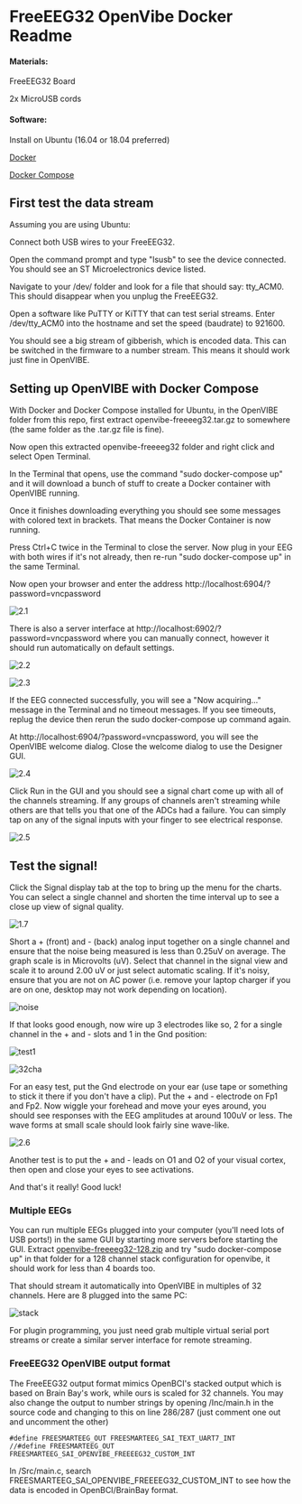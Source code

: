 # FreeEEG32 OpenVibe Docker Readme

#### Materials:

FreeEEG32 Board

2x MicroUSB cords

#### Software:

Install on Ubuntu (16.04 or 18.04 preferred)

[Docker](https://docs.docker.com/get-docker/)

[Docker Compose](https://docs.docker.com/compose/install/)

## First test the data stream

Assuming you are using Ubuntu: 

Connect both USB wires to your FreeEEG32.

Open the command prompt and type "lsusb" to see the device connected. You should see an ST Microelectronics device listed.

Navigate to your /dev/ folder and look for a file that should say: tty_ACM0. This should disappear when you unplug the FreeEEG32.

Open a software like PuTTY or KiTTY that can test serial streams. Enter /dev/tty_ACM0 into the hostname and set the speed (baudrate) to 921600.

You should see a big stream of gibberish, which is encoded data. This can be switched in the firmware to a number stream. This means it should work just fine in OpenVIBE.


## Setting up OpenVIBE with Docker Compose

With Docker and Docker Compose installed for Ubuntu, in the OpenVIBE folder from this repo, first extract openvibe-freeeeg32.tar.gz to somewhere (the same folder as the .tar.gz file is fine).

Now open this extracted openvibe-freeeeg32 folder and right click and select Open Terminal.

In the Terminal that opens, use the command "sudo docker-compose up" and it will download a bunch of stuff to create a Docker container with OpenVIBE running.

Once it finishes downloading everything you should see some messages with colored text in brackets. That means the Docker Container is now running. 

Press Ctrl+C twice in the Terminal to close the server. Now plug in your EEG with both wires if it's not already, then re-run "sudo docker-compose up" in the same Terminal.

Now open your browser and enter the address
http://localhost:6904/?password=vncpassword

![2.1](images/2.1.png)

There is also a server interface at http://localhost:6902/?password=vncpassword where you can manually connect, however it should run automatically on default settings.

![2.2](images/2.2.png)

![2.3](images/2.3.png)

If the EEG connected successfully, you will see a "Now acquiring..." message in the Terminal and no timeout messages. If you see timeouts, replug the device then rerun the sudo docker-compose up command again.

At http://localhost:6904/?password=vncpassword, you will see the OpenVIBE welcome dialog. Close the welcome dialog to use the Designer GUI.

![2.4](images/2.4.png)

Click Run in the GUI and you should see a signal chart come up with all of the channels streaming. If any groups of channels aren't streaming while others are that tells you that one of the ADCs had a failure. You can simply tap on any of the signal inputs with your finger to see electrical response.

![2.5](images/2.5.png)

## Test the signal!

Click the Signal display tab at the top to bring up the menu for the charts. You can select a single channel and shorten the time interval up to see a close up view of signal quality.

![1.7](images/1.7.jpg)

Short a + (front) and - (back) analog input together on a single channel and ensure that the noise being measured is less than 0.25uV on average. 
The graph scale is in Microvolts (uV). Select that channel in the signal view and scale it to around 2.00 uV or just select automatic scaling. If it's noisy, ensure that you are not on AC power (i.e. remove your laptop charger if you are on one, desktop may not work depending on location).

![noise](images/shorted_noise.jpg)

If that looks good enough, now wire up 3 electrodes like so, 2 for a single channel in the + and - slots and 1 in the Gnd position:

![test1](images/test1.jpg)

![32cha](images/32cha.png)

For an easy test, put the Gnd electrode on your ear (use tape or something to stick it there if you don't have a clip).
Put the + and - electrode on Fp1 and Fp2. Now wiggle your forehead and move your eyes around, you should see responses with the EEG amplitudes at around 100uV or less. 
The wave forms at small scale should look fairly sine wave-like.

![2.6](images/2.6.png)

Another test is to put the + and - leads on O1 and O2 of your visual cortex, then open and close your eyes to see activations.

And that's it really! Good luck!


### Multiple EEGs

You can run multiple EEGs plugged into your computer (you'll need lots of USB ports!) in the same GUI by starting more servers before starting the GUI. Extract [openvibe-freeeeg32-128.zip](https://github.com/neuroidss/FreeEEG32-beta/blob/master/OpenVIBE/openvibe-freeeeg32-128.zip) and try "sudo docker-compose up" in that folder for a 128 channel stack configuration for openvibe, it should work for less than 4 boards too.

That should stream it automatically into OpenVIBE in multiples of 32 channels. Here are 8 plugged into the same PC:

![stack](images/stack_output.png)

For plugin programming, you just need grab multiple virtual serial port streams or create a similar server interface for remote streaming.

### FreeEEG32 OpenVIBE output format

The FreeEEG32 output format mimics OpenBCI's stacked output which is based on Brain Bay's work, while ours is scaled for 32 channels.
You may also change the output to number strings by opening /Inc/main.h in the source code and changing to this on line 286/287 (just comment one out and uncomment the other)
```
#define FREESMARTEEG_OUT FREESMARTEEG_SAI_TEXT_UART7_INT
//#define FREESMARTEEG_OUT FREESMARTEEG_SAI_OPENVIBE_FREEEEG32_CUSTOM_INT
```

In /Src/main.c, search FREESMARTEEG_SAI_OPENVIBE_FREEEEG32_CUSTOM_INT to see how the data is encoded in OpenBCI/BrainBay format.



